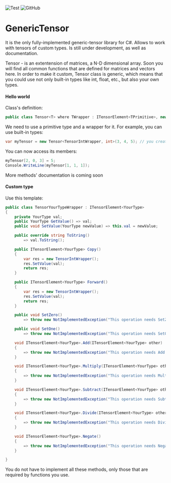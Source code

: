 ![Test](https://github.com/WhiteBlackGoose/GenericTensor/workflows/Test/badge.svg)
![GitHub](https://img.shields.io/github/license/WhiteBlackGoose/GenericTensor?color=blue)

# GenericTensor

It is the only fully-implemented generic-tensor library for C#. Allows to work with tensors of custom types.
Is still under development, as well as documentation.

Tensor - is an extentension of matrices, a N-D dimensional array. Soon you will find all common functions that are
defined for matrices and vectors here. In order to make it custom, Tensor class is generic, which means that
you could use not only built-in types like int, float, etc., but also your own types.

#### Hello world

Class's definition:
```cs
public class Tensor<T> where TWrapper : ITensorElement<TPrimitive>, new()
```

We need to use a primitive type and a wrapper for it. For example, you can use built-in types:
```cs
var myTensor = new Tensor<TensorIntWrapper, int>(3, 4, 5); // you created a tensor with the shape of 3 x 4 x 5
```

You can now access its members:
```cs
myTensor[2, 0, 3] = 5;
Console.WriteLine(myTensor[1, 1, 1]);
```

More methods' documentation is coming soon

#### Custom type

Use this template:

```cs
public class TensorYourTypeWrapper : ITensorElement<YourType>
{
    private YourType val;
    public YourType GetValue() => val;
    public void SetValue(YourType newValue) => this.val = newValue;

    public override string ToString()
        => val.ToString();

    public ITensorElement<YourType> Copy()
    {
        var res = new TensorIntWrapper();
        res.SetValue(val);
        return res;
    }

    public ITensorElement<YourType> Forward()
    {
        var res = new TensorIntWrapper();
        res.SetValue(val);
        return res;
    }

    public void SetZero()
        => throw new NotImplementedException("This operation needs SetZero to be defined");

    public void SetOne()
        => throw new NotImplementedException("This operation needs SetOne to be defined");

    void ITensorElement<YourType>.Add(ITensorElement<YourType> other)
    {
        => throw new NotImplementedException("This operation needs Add to be defined");
    }

    void ITensorElement<YourType>.Multiply(ITensorElement<YourType> other)
    {
        => throw new NotImplementedException("This operation needs Multiply to be defined");
    }

    void ITensorElement<YourType>.Subtract(ITensorElement<YourType> other)
    {
        => throw new NotImplementedException("This operation needs Subtract to be defined");
    }

    void ITensorElement<YourType>.Divide(ITensorElement<YourType> other)
    {
        => throw new NotImplementedException("This operation needs Divide to be defined");
    }

    void ITensorElement<YourType>.Negate()
    {
        => throw new NotImplementedException("This operation needs Negate to be defined");
    }

}
```

You do not have to implement all these methods, only those that are required by functions you use.